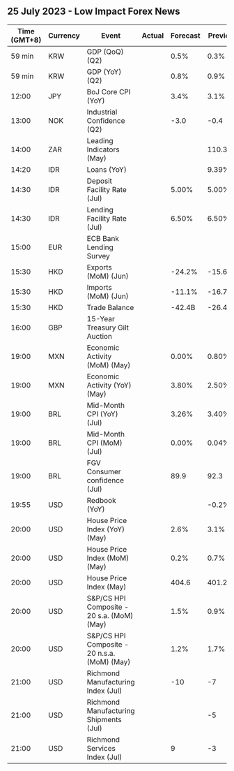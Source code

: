 ## 25 July 2023 - Low Impact Forex News

| Time (GMT+8) | Currency | Event | Actual | Forecast | Previous |
|------|----------|-------|--------|----------|----------|
| 59 min | KRW | GDP (QoQ) (Q2) |  | 0.5% | 0.3% |
| 59 min | KRW | GDP (YoY) (Q2) |  | 0.8% | 0.9% |
| 12:00 | JPY | BoJ Core CPI (YoY) |  | 3.4% | 3.1% |
| 13:00 | NOK | Industrial Confidence (Q2) |  | -3.0 | -0.4 |
| 14:00 | ZAR | Leading Indicators (May) |  |  | 110.30% |
| 14:20 | IDR | Loans (YoY) |  |  | 9.39% |
| 14:30 | IDR | Deposit Facility Rate (Jul) |  | 5.00% | 5.00% |
| 14:30 | IDR | Lending Facility Rate (Jul) |  | 6.50% | 6.50% |
| 15:00 | EUR | ECB Bank Lending Survey |  |  |  |
| 15:30 | HKD | Exports (MoM) (Jun) |  | -24.2% | -15.6% |
| 15:30 | HKD | Imports (MoM) (Jun) |  | -11.1% | -16.7% |
| 15:30 | HKD | Trade Balance |  | -42.4B | -26.4B |
| 16:00 | GBP | 15-Year Treasury Gilt Auction |  |  |  |
| 19:00 | MXN | Economic Activity (MoM) (May) |  | 0.00% | 0.80% |
| 19:00 | MXN | Economic Activity (YoY) (May) |  | 3.80% | 2.50% |
| 19:00 | BRL | Mid-Month CPI (YoY) (Jul) |  | 3.26% | 3.40% |
| 19:00 | BRL | Mid-Month CPI (MoM) (Jul) |  | 0.00% | 0.04% |
| 19:00 | BRL | FGV Consumer confidence (Jul) |  | 89.9 | 92.3 |
| 19:55 | USD | Redbook (YoY) |  |  | -0.2% |
| 20:00 | USD | House Price Index (YoY) (May) |  | 2.6% | 3.1% |
| 20:00 | USD | House Price Index (MoM) (May) |  | 0.2% | 0.7% |
| 20:00 | USD | House Price Index (May) |  | 404.6 | 401.2 |
| 20:00 | USD | S&P/CS HPI Composite - 20 s.a. (MoM) (May) |  | 1.5% | 0.9% |
| 20:00 | USD | S&P/CS HPI Composite - 20 n.s.a. (MoM) (May) |  | 1.2% | 1.7% |
| 21:00 | USD | Richmond Manufacturing Index (Jul) |  | -10 | -7 |
| 21:00 | USD | Richmond Manufacturing Shipments (Jul) |  |  | -5 |
| 21:00 | USD | Richmond Services Index (Jul) |  | 9 | -3 |
